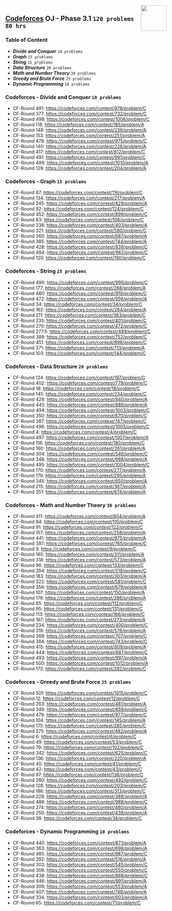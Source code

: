 <img align="right" width="80" src="https://github.com/cs-MohamedAyman/Problem-Solving-Training/blob/master/online-judges-logos/codeforces.jpg">

## [Codeforces](https://codeforces.com/) OJ - Phase 3.1 `120 problems` `80 hrs`

### Table of Content

- ***Divide and Conquer***      `10 problems`
- ***Graph***                    `15 problems`
- ***String***                     `15 problems`
- ***Data Structure***             `20 problems`
- ***Math and Number Theory***  `30 problems`
- ***Greedy and Brute Force***  `25 problems`
- ***Dynamic Programming***     `10 problems`

### Codeforces - Divide and Conquer `10 problems`

- CF-Round 481: https://codeforces.com/contest/978/problem/C
- CF-Round 377: https://codeforces.com/contest/732/problem/C
- CF-Round 498: https://codeforces.com/contest/1006/problem/C
- CF-Round 118: https://codeforces.com/contest/185/problem/A
- CF-Round 148: https://codeforces.com/contest/238/problem/A
- CF-Round 153: https://codeforces.com/contest/251/problem/A
- CF-Round 478: https://codeforces.com/contest/975/problem/C
- CF-Round 140: https://codeforces.com/contest/226/problem/A
- CF-Round 417: https://codeforces.com/contest/812/problem/C
- CF-Round 491: https://codeforces.com/contest/991/problem/C
- CF-Round 499: https://codeforces.com/contest/1010/problem/A
- CF-Round 129: https://codeforces.com/contest/204/problem/A

### Codeforces - Graph `15 problems`

- CF-Round 87: https://codeforces.com/contest/116/problem/C
- CF-Round 134: https://codeforces.com/contest/217/problem/A
- CF-Round 245: https://codeforces.com/contest/429/problem/A
- CF-Round 92: https://codeforces.com/contest/124/problem/C
- CF-Round 452: https://codeforces.com/contest/899/problem/C
- CF-Round 83: https://codeforces.com/contest/108/problem/C
- CF-Round 236: https://codeforces.com/contest/403/problem/A
- CF-Round 321: https://codeforces.com/contest/580/problem/C
- CF-Round 360: https://codeforces.com/contest/687/problem/A
- CF-Round 385: https://codeforces.com/contest/744/problem/A
- CF-Round 428: https://codeforces.com/contest/839/problem/C
- CF-Round 484: https://codeforces.com/contest/982/problem/C
- CF-Round 120: https://codeforces.com/contest/190/problem/C

### Codeforces - String `15 problems`

- CF-Round 490: https://codeforces.com/contest/999/problem/C
- CF-Round 177: https://codeforces.com/contest/288/problem/A
- CF-Round 460: https://codeforces.com/contest/919/problem/C
- CF-Round 472: https://codeforces.com/contest/956/problem/A
- CF-Round 34: https://codeforces.com/contest/34/problem/C
- CF-Round 162: https://codeforces.com/contest/264/problem/A
- CF-Round 211: https://codeforces.com/contest/363/problem/C
- CF-Round 235: https://codeforces.com/contest/401/problem/C
- CF-Round 270: https://codeforces.com/contest/472/problem/C
- CF-Round 277.5: https://codeforces.com/contest/489/problem/C
- CF-Round 389: https://codeforces.com/contest/752/problem/C
- CF-Round 451: https://codeforces.com/contest/898/problem/C
- CF-Round 371: https://codeforces.com/contest/713/problem/A
- CF-Round 103: https://codeforces.com/contest/144/problem/C

### Codeforces - Data Structure `20 problems`

- CF-Round 124: https://codeforces.com/contest/197/problem/C
- CF-Round 402: https://codeforces.com/contest/779/problem/C
- CF-Round 18: https://codeforces.com/contest/18/problem/C
- CF-Round 145: https://codeforces.com/contest/234/problem/C
- CF-Round 429: https://codeforces.com/contest/840/problem/A
- CF-Round 445: https://codeforces.com/contest/889/problem/A
- CF-Round 494: https://codeforces.com/contest/1003/problem/C
- CF-Round 350: https://codeforces.com/contest/670/problem/C
- CF-Round 387: https://codeforces.com/contest/747/problem/C
- CF-Round 496: https://codeforces.com/contest/1005/problem/C
- CF-Round 4: https://codeforces.com/contest/4/problem/C
- CF-Round 497: https://codeforces.com/contest/1007/problem/A
- CF-Round 116: https://codeforces.com/contest/180/problem/C
- CF-Round 160: https://codeforces.com/contest/261/problem/A
- CF-Round 304: https://codeforces.com/contest/546/problem/C
- CF-Round 348: https://codeforces.com/contest/668/problem/A
- CF-Round 495: https://codeforces.com/contest/1004/problem/C
- CF-Round 170: https://codeforces.com/contest/277/problem/A
- CF-Round 179: https://codeforces.com/contest/295/problem/A
- CF-Round 345: https://codeforces.com/contest/650/problem/A
- CF-Round 215: https://codeforces.com/contest/367/problem/A
- CF-Round 351: https://codeforces.com/contest/674/problem/A

### Codeforces - Math and Number Theory `30 problems`

- CF-Round 411: https://codeforces.com/contest/804/problem/A
- CF-Round 84: https://codeforces.com/contest/110/problem/C
- CF-Round 91: https://codeforces.com/contest/122/problem/C
- CF-Round 157: https://codeforces.com/contest/258/problem/A
- CF-Round 441: https://codeforces.com/contest/875/problem/A
- CF-Round 397: https://codeforces.com/contest/765/problem/C
- CF-Round 9: https://codeforces.com/contest/9/problem/C
- CF-Round 185: https://codeforces.com/contest/311/problem/A
- CF-Round 318: https://codeforces.com/contest/573/problem/A
- CF-Round 96: https://codeforces.com/contest/133/problem/C
- CF-Round 294: https://codeforces.com/contest/519/problem/C
- CF-Round 183: https://codeforces.com/contest/303/problem/A
- CF-Round 322: https://codeforces.com/contest/581/problem/C
- CF-Round 356: https://codeforces.com/contest/679/problem/A
- CF-Round 107: https://codeforces.com/contest/150/problem/A
- CF-Round 176: https://codeforces.com/contest/286/problem/A
- CF-Round 85: https://codeforces.com/contest/112/problem/C
- CF-Round 95: https://codeforces.com/contest/131/problem/C
- CF-Round 113: https://codeforces.com/contest/166/problem/C
- CF-Round 167: https://codeforces.com/contest/273/problem/A
- CF-Round 234: https://codeforces.com/contest/400/problem/C
- CF-Round 319: https://codeforces.com/contest/576/problem/A
- CF-Round 368: https://codeforces.com/contest/707/problem/C
- CF-Round 384: https://codeforces.com/contest/743/problem/C
- CF-Round 415: https://codeforces.com/contest/809/problem/A
- CF-Round 444: https://codeforces.com/contest/887/problem/C
- CF-Round 493: https://codeforces.com/contest/997/problem/A
- CF-Round 500: https://codeforces.com/contest/1012/problem/A
- CF-Round 173: https://codeforces.com/contest/282/problem/C

### Codeforces - Greedy and Brute Force `25 problems`

- CF-Round 501: https://codeforces.com/contest/1015/problem/C
- CF-Round 12: https://codeforces.com/contest/12/problem/C
- CF-Round 263: https://codeforces.com/contest/461/problem/A
- CF-Round 346: https://codeforces.com/contest/659/problem/C
- CF-Round 479: https://codeforces.com/contest/977/problem/C
- CF-Round 104: https://codeforces.com/contest/145/problem/A
- CF-Round 175: https://codeforces.com/contest/285/problem/C
- CF-Round 275: https://codeforces.com/contest/482/problem/A
- CF-Round 6: https://codeforces.com/contest/6/problem/C
- CF-Round 49: https://codeforces.com/contest/53/problem/C
- CF-Round 79: https://codeforces.com/contest/102/problem/C
- CF-Round 342: https://codeforces.com/contest/625/problem/C
- CF-Round 136: https://codeforces.com/contest/220/problem/A
- CF-Round 40: https://codeforces.com/contest/41/problem/C
- CF-Round 42: https://codeforces.com/contest/43/problem/C
- CF-Round 97: https://codeforces.com/contest/136/problem/C
- CF-Round 280: https://codeforces.com/contest/492/problem/C
- CF-Round 128: https://codeforces.com/contest/203/problem/C
- CF-Round 186: https://codeforces.com/contest/313/problem/C
- CF-Round 228: https://codeforces.com/contest/388/problem/A
- CF-Round 486: https://codeforces.com/contest/988/problem/C
- CF-Round 274: https://codeforces.com/contest/480/problem/A
- CF-Round 250: https://codeforces.com/contest/438/problem/A
- CF-Round 38: https://codeforces.com/contest/38/problem/C

### Codeforces - Dynamic Programming `10 problems`

- CF-Round 440: https://codeforces.com/contest/871/problem/A
- CF-Round 363: https://codeforces.com/contest/698/problem/A
- CF-Round 485: https://codeforces.com/contest/987/problem/C
- CF-Round 292: https://codeforces.com/contest/516/problem/A
- CF-Round 303: https://codeforces.com/contest/545/problem/C
- CF-Round 306: https://codeforces.com/contest/550/problem/C
- CF-Round 438: https://codeforces.com/contest/868/problem/C
- CF-Round 446: https://codeforces.com/contest/891/problem/A
- CF-Round 309: https://codeforces.com/contest/553/problem/A
- CF-Round 407: https://codeforces.com/contest/788/problem/A
- CF-Round 334: https://codeforces.com/contest/603/problem/A
- CF-Round 65: https://codeforces.com/contest/71/problem/C
